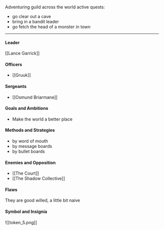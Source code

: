 Adventuring guild across the world
active quests:
- go clear out a cave
- bring in a bandit leader
- go fetch the head of a monster in town

---
#### Leader

[[Lance Garrick]]
#### Officers

- [[Gruuk]]
#### Sergeants

- [[Osmund Briarmane]]
#### Goals and Ambitions

- Make the world a better place
#### Methods and Strategies 

- by word of mouth
- by message boards
- by bullet boards
#### Enemies and Opposition 

- [[The Court]]
- [[The Shadow Collective]]
#### Flaws

They are good willed, a little bit naive
#### Symbol and Insignia

![[token_5.png]]